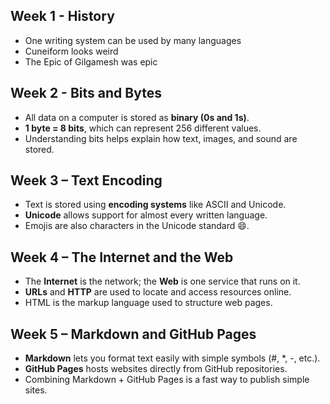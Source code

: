 ## Week 1 - History
- One writing system can be used by many languages
- Cuneiform looks weird
- The Epic of Gilgamesh was epic
## Week 2 - Bits and Bytes
- All data on a computer is stored as **binary (0s and 1s)**.  
- **1 byte = 8 bits**, which can represent 256 different values.  
- Understanding bits helps explain how text, images, and sound are stored.  
## Week 3 – Text Encoding
- Text is stored using **encoding systems** like ASCII and Unicode.  
- **Unicode** allows support for almost every written language.  
- Emojis are also characters in the Unicode standard 😄.  
## Week 4 – The Internet and the Web
- The **Internet** is the network; the **Web** is one service that runs on it.  
- **URLs** and **HTTP** are used to locate and access resources online.  
- HTML is the markup language used to structure web pages.  
## Week 5 – Markdown and GitHub Pages
- **Markdown** lets you format text easily with simple symbols (#, *, -, etc.).  
- **GitHub Pages** hosts websites directly from GitHub repositories.  
- Combining Markdown + GitHub Pages is a fast way to publish simple sites. 
